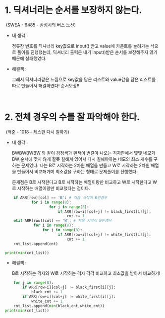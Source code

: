# 1. 딕셔너리는 순서를 보장하지 않는다. 

​																					(SWEA  - 6485 - 삼성시의 버스 노선)

- 내 생각 : 

  정류장 번호를 딕셔너리 key값으로 input() 받고 value에 카운트를 늘려가는 식으로 풀이를 진행했는데, 딕셔너리 출력은 내가 input()받은 순서를 보장해주지 않기 때문에 실패했었다.  

  

- 해결책 :

  그래서 딕셔너리같은 느낌으로 key값을 담은 리스트와 value값을 담은 리스트를 따로 만들어서 해결하였다! 순서보장!!

​																				

# 2. 전체 경우의 수를 잘 파악해야 한다.

​																					(백준 - 1018 - 체스판 다시 칠하기)

- 내 생각 : 

  BWBWBWBW 와 같이 검정색과 흰색이 번갈아 나오는 격자판에서 몇몇 네모가 BW 순서에 맞지 않게 잘못 칠해져 있어서 다시 칠해야하는 네모의 최소 개수를 구하는 문제였다. 나는 B로 시작하는 2차원 배열을 만들고 W로 시작하는 2차원 배열을 만들어서 비교해가며 최소값을 구하는 형태로 문제풀이를 진행했다. 

  문제점은 B로 시작한다고 B로 시작하는 배열이랑만 비교하고 W로 시작한다고 W로 시작하는 배열이랑만 비교했다는 점이다.     

```	python
    if ARR[row][col] == 'B': # 처음 시작이 B인경우     	     
    		for i in range(8):
        	        for j in range(8):
        	            if ARR[row+i][col+j] != black_first[i][j]:
    	                    cnt += 1
	elif ARR[row][col] == 'W': # 처음 시작이 W인경우
           	 for i in range(8):
           	     for j in range(8): 
        	            if ARR[row+i][col+j] != white_first[i][j]:
    	                    cnt += 1
	cnt_list.append(cnt)

print(min(cnt_list))
```

- 해결책 : 

  B로 시작하는 격자와 W로 시작하는 격자 각각 비교하고 최소값을 받아서 비교하기!

```python
    for j in range(8):
        if ARR[row+i][col+j] != black_first[i][j]:
            black_cnt += 1
        if ARR[row+i][col+j] != white_first[i][j]:
            white_cnt += 1        
	cnt_list.append(min(black_cnt,white_cnt))
print(min(cnt_list))
```

